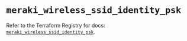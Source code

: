 # `meraki_wireless_ssid_identity_psk`

Refer to the Terraform Registry for docs: [`meraki_wireless_ssid_identity_psk`](https://registry.terraform.io/providers/ciscodevnet/meraki/1.7.1/docs/resources/wireless_ssid_identity_psk).
